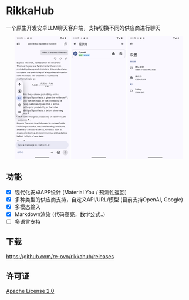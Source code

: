 # RikkaHub

一个原生开发安卓LLM聊天客户端，支持切换不同的供应商进行聊天

<div align="center">
  <img src="docs/img/chat.png" alt="聊天界面" width="150" />
  <img src="docs/img/provider.png" alt="供应商选择" width="150" />
  <img src="docs/img/setting.png" alt="设置界面" width="150" />
</div>

## 功能

- [x] 现代化安卓APP设计 (Material You / 预测性返回)
- [x] 多种类型的供应商支持，自定义API/URL/模型 (目前支持OpenAI, Google)
- [x] 多模态输入
- [x] Markdown渲染 (代码高亮，数学公式..)
- [ ] 多语言支持

## 下载

https://github.com/re-ovo/rikkahub/releases

## 许可证

[Apache License 2.0](LICENSE)